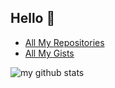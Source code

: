 ## Hello 👋


* [All My Repositories](https://github.com/SystemJargon?tab=repositories)
* [All My Gists](https://gist.github.com/SystemJargon)


![my github stats](https://github-readme-stats-sigma-five.vercel.app/api?username=systemjargon&show_icons=true&title_color=fff&icon_color=79ff97&text_color=9f9f9f&bg_color=151515)

<!-- end -->
